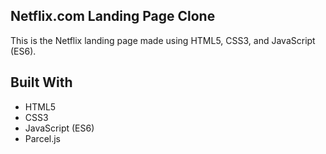 ## Netflix.com Landing Page Clone
This is the Netflix landing page made using HTML5, CSS3, and JavaScript (ES6).

## Built With
* HTML5
* CSS3
* JavaScript (ES6)
* Parcel.js
